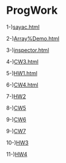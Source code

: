 # ProgWork



1-)[sayac.html](https://ertugrulcbn.github.io/ProgWork/sayac.html)

2-)[Array%Demo.html](https://ertugrulcbn.github.io/ProgWork/Array%20Demo.html)

3-)[inspector.html](https://ertugrulcbn.github.io/ProgWork/inspector.html)

4-)[CW3.html](https://ertugrulcbn.github.io/ProgWork/c4_data.html)

5-)[HW1.html](https://ertugrulcbn.github.io/ProgWork/HW1.html)

6-)[CW4.html](https://ertugrulcbn.github.io/ProgWork/index1.html)

7-)[HW2](https://ertugrulcbn.github.io/ProgWork/HW2/Database.html)

8-)[CW5](https://ertugrulcbn.github.io/ProgWork/CW5/File.html)

9-)[CW6](https://ertugrulcbn.github.io/ProgWork/CW6/Timing.html)

9-)[CW7](https://ertugrulcbn.github.io/ProgWork/CW7/table.html)

10-)[HW3](https://ertugrulcbn.github.io/ProgWork/HW3/HW3.html)

11-)[HW4](https://ertugrulcbn.github.io/ProgWork/HW4/index.html)


